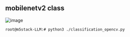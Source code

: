 
## mobilenetv2 class
![image](https://github.com/user-attachments/assets/e7528c19-3f1e-4c49-868d-89003c747664)

```
root@m5stack-LLM:# python3 ./classification_opencv.py
```
